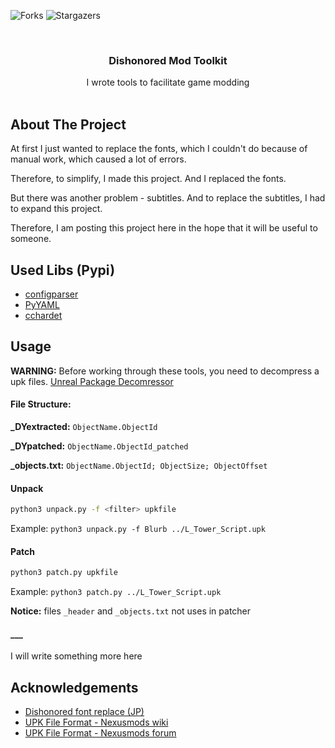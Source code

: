 ![Forks](https://img.shields.io/github/forks/deadYokai/dishonored-toolkit?style=social) ![Stargazers](https://img.shields.io/github/stars/deadYokai/dishonored-toolkit?style=social)

<br/>
<p align="center">
  <h3 align="center">Dishonored Mod Toolkit</h3>

  <p align="center">
    I wrote tools to facilitate game modding
    <br/>
    <br/>
  </p>
</p>


## About The Project

At first I just wanted to replace the fonts, which I couldn't do because of manual work, which caused a lot of errors.

Therefore, to simplify, I made this project. And I replaced the fonts.

But there was another problem - subtitles. And to replace the subtitles, I had to expand this project.

Therefore, I am posting this project here in the hope that it will be useful to someone.

## Used Libs (Pypi)

* [configparser](https://pypi.org/project/configparser/)
* [PyYAML](https://pypi.org/project/PyYAML/)
* [cchardet](https://pypi.org/project/cchardet/)

## Usage

**WARNING:** Before working through these tools, you need to decompress a upk files.  [Unreal Package Decomressor](https://www.gildor.org/downloads)

#### File Structure:

**_DYextracted:** `ObjectName.ObjectId`

**_DYpatched:** `ObjectName.ObjectId_patched`

**_objects.txt:** `ObjectName.ObjectId; ObjectSize; ObjectOffset`

#### Unpack

```bash
python3 unpack.py -f <filter> upkfile
```

Example: `python3 unpack.py -f Blurb ../L_Tower_Script.upk`

#### Patch

```bash
python3 patch.py upkfile
```

Example: `python3 patch.py ../L_Tower_Script.upk`

**Notice:** files `_header` and `_objects.txt` not uses in patcher

#### ___

I will write something more here

## Acknowledgements

* [Dishonored font replace (JP)](https://awgsfoundry.com/blog-entry-549.html)
* [UPK File Format - Nexusmods wiki](https://wiki.nexusmods.com/index.php/UPK_File_Format_-_XCOM:EU_2012)
* [UPK File Format - Nexusmods forum](https://forums.nexusmods.com/index.php?/topic/1254328-upk-file-format/)

